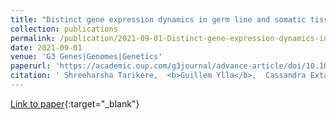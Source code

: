 ```yaml
---
title: "Distinct gene expression dynamics in germ line and somatic tissue during ovariole morphogenesis in Drosophila melanogaster"
collection: publications
permalink: /publication/2021-09-01-Distinct-gene-expression-dynamics-in-germ-line-and-somatic-tissue-during-ovariole-morphogenesis-in-Drosophila-melanogaster
date: 2021-09-01
venue: 'G3 Genes|Genomes|Genetics'
paperurl: 'https://academic.oup.com/g3journal/advance-article/doi/10.1093/g3journal/jkab305/6364899'
citation: ' Shreeharsha Tarikere,  <b>Guillem Ylla</b>,  Cassandra Extavour, &quot;Distinct gene expression dynamics in germ line and somatic tissue during ovariole morphogenesis in Drosophila melanogaster.&quot; G3 Genes|Genomes|Genetics, 2021.'
---
```

[Link to paper](https://academic.oup.com/g3journal/advance-article/doi/10.1093/g3journal/jkab305/6364899){:target="_blank"}
